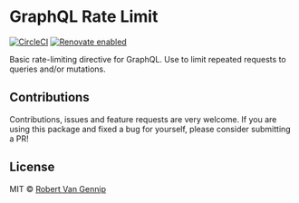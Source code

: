 # GraphQL Rate Limit

[![CircleCI](https://circleci.com/gh/ravangen/graphql-rate-limit.svg?style=shield&circle-token=5115eed32e1e82d43eb00140580186fb8e1563f6)](https://circleci.com/gh/ravangen/graphql-rate-limit) [![Renovate enabled](https://img.shields.io/badge/renovate-enabled-brightgreen.svg)](https://renovateapp.com/)

Basic rate-limiting directive for GraphQL. Use to limit repeated requests to queries and/or mutations.

## Contributions

Contributions, issues and feature requests are very welcome. If you are using this package and fixed a bug for yourself, please consider submitting a PR!

## License

MIT © [Robert Van Gennip](https://github.com/ravangen/)
